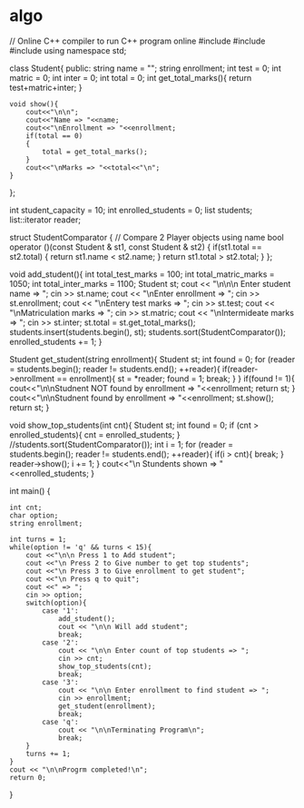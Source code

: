 # algo
// Online C++ compiler to run C++ program online
#include <iostream>
#include <string>
#include <list>
using namespace std;

class Student{
    public:
    string name = "";
    string enrollment;
    int test = 0;
    int matric = 0;
    int inter = 0;
    int total = 0;
    int get_total_marks(){
        return test+matric+inter;
    }
    
    void show(){
        cout<<"\n\n";
        cout<<"Name => "<<name;
        cout<<"\nEnrollment => "<<enrollment;
        if(total == 0)
        {
            total = get_total_marks();
        }
        cout<<"\nMarks => "<<total<<"\n";
    }
};

int student_capacity = 10;
int enrolled_students = 0;
list<Student> students;
list<Student>::iterator reader;


struct StudentComparator
{
    // Compare 2 Player objects using name
    bool operator ()(const Student & st1, const Student & st2)
    {
        if(st1.total == st2.total)
        {
            return st1.name < st2.name;
        }
        return st1.total > st2.total;
    }
};


void add_student(){
    int total_test_marks = 100;
    int total_matric_marks = 1050;
    int total_inter_marks = 1100;
    Student st;
    cout << "\n\n\n Enter student name => ";
    cin >> st.name;
    cout << "\nEnter enrollment => ";
    cin >> st.enrollment;
    cout << "\nEntery test marks => ";
    cin >> st.test;
    cout << "\nMatriculation marks => ";
    cin >> st.matric;
    cout << "\nIntermideate marks => ";
    cin >> st.inter;
    st.total = st.get_total_marks();
    students.insert(students.begin(), st);
    students.sort(StudentComparator());
    enrolled_students += 1;
}


Student get_student(string enrollment){
    Student st;
    int found = 0;
    for (reader = students.begin(); reader != students.end(); ++reader){
        if(reader->enrollment == enrollment){
            st = *reader;
            found = 1;
            break;
        }
    }
    if(found != 1){
        cout<<"\n\nStudnent NOT found by enrollment => "<<enrollment;
        return st;
    }
    cout<<"\n\nStudnent found by enrollment => "<<enrollment;
    st.show();
    return st;
}


void show_top_students(int cnt){
    Student st;
    int found = 0;
    if (cnt > enrolled_students){
        cnt = enrolled_students;
    }
    //students.sort(StudentComparator());
    int i = 1;
    for (reader = students.begin(); reader != students.end(); ++reader){
        if(i > cnt){
            break;
        }
        reader->show();
        i += 1;
    }
    cout<<"\n Stundents shown => "<<enrolled_students;
}

int main() {
    
    int cnt;
    char option;
    string enrollment;
    
    int turns = 1;
    while(option != 'q' && turns < 15){
        cout <<"\n\n Press 1 to Add student";
        cout <<"\n Press 2 to Give number to get top students";
        cout <<"\n Press 3 to Give enrollment to get student";
        cout <<"\n Press q to quit";
        cout <<" => ";
        cin >> option;
        switch(option){
            case '1':
                add_student();
                cout << "\n\n Will add student";
                break;
            case '2':
                cout << "\n\n Enter count of top students => ";
                cin >> cnt;
                show_top_students(cnt);
                break;
            case '3':
                cout << "\n\n Enter enrollment to find student => ";
                cin >> enrollment;
                get_student(enrollment);
                break;
            case 'q':
                cout << "\n\nTerminating Program\n";
                break;
        }
        turns += 1;
    }
    cout << "\n\nProgrm completed!\n";
    return 0;
}


